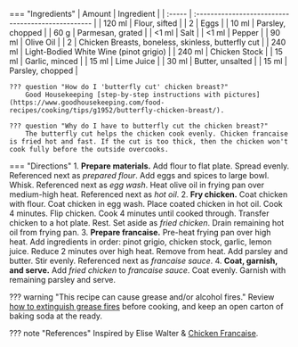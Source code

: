 === "Ingredients"
    | Amount | Ingredient                                         |
    | :----- | :------------------------------------------------- |
    | 120 ml | Flour, sifted                                      |
    | 2      | Eggs                                               |
    | 10 ml  | Parsley, chopped                                   |
    | 60 g   | Parmesan, grated                                   |
    | <1 ml  | Salt                                               |
    | <1 ml  | Pepper                                             |
    | 90 ml  | Olive Oil                                          |
    | 2      | Chicken Breasts, boneless, skinless, butterfly cut |
    | 240 ml | Light-Bodied White Wine (pinot grigio)             |
    | 240 ml | Chicken Stock                                      |
    | 15 ml  | Garlic, minced                                     |
    | 15 ml  | Lime Juice                                         |
    | 30 ml  | Butter, unsalted                                   |
    | 15 ml  | Parsley, chopped                                   |

    ??? question "How do I 'butterfly cut' chicken breast?"
        Good Housekeeping [step-by-step instructions with pictures](https://www.goodhousekeeping.com/food-recipes/cooking/tips/g1952/butterfly-chicken-breast/).

    ??? question "Why do I have to butterfly cut the chicken breast?"
        The butterfly cut helps the chicken cook evenly. Chicken francaise is fried hot and fast. If the cut is too thick, then the chicken won't cook fully before the outside overcooks.

=== "Directions"
    1. **Prepare materials.** Add flour to flat plate. Spread evenly. Referenced next as *prepared flour*. Add eggs and spices to large bowl. Whisk. Referenced next as *egg wash*. Heat olive oil in frying pan over medium-high heat. Referenced next as *hot oil*.
    2. **Fry chicken.** Coat chicken with flour. Coat chicken in egg wash. Place coated chicken in hot oil. Cook 4 minutes. Flip chicken. Cook 4 minutes until cooked through. Transfer chicken to a hot plate. Rest. Set aside as *fried chicken*. Drain remaining hot oil from frying pan.
    3. **Prepare francaise.** Pre-heat frying pan over high heat. Add ingredients in order: pinot grigio, chicken stock, garlic, lemon juice. Reduce 2 minutes over high heat. Remove from heat. Add parsley and butter. Stir evenly. Referenced next as *francaise sauce*.
    4. **Coat, garnish, and serve.** Add *fried chicken* to *francaise sauce*. Coat evenly. Garnish with remaining parsley and serve.


??? warning "This recipe can cause grease and/or alcohol fires."
    Review [how to extinguish grease fires](https://www.wikihow.com/Put-out-a-Grease-Fire#Snuffing-out-the-Fire_sub) before cooking, and keep an open carton of baking soda at the ready.

??? note "References"
    Inspired by Elise Walter & [Chicken Francaise](http://www.recipe30.com/chicken-francaise.html/).
